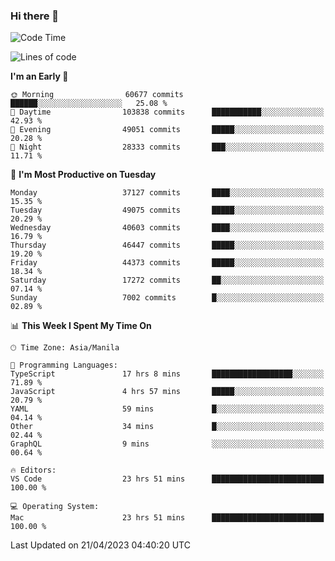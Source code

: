 ### Hi there 👋

<!--START_SECTION:waka-->
![Code Time](http://img.shields.io/badge/Code%20Time-3%2C867%20hrs%2020%20mins-blue)

![Lines of code](https://img.shields.io/badge/From%20Hello%20World%20I%27ve%20Written-99.5%20million%20lines%20of%20code-blue)

**I'm an Early 🐤** 

```text
🌞 Morning                60677 commits       ██████░░░░░░░░░░░░░░░░░░░   25.08 % 
🌆 Daytime                103838 commits      ███████████░░░░░░░░░░░░░░   42.93 % 
🌃 Evening                49051 commits       █████░░░░░░░░░░░░░░░░░░░░   20.28 % 
🌙 Night                  28333 commits       ███░░░░░░░░░░░░░░░░░░░░░░   11.71 % 
```
📅 **I'm Most Productive on Tuesday** 

```text
Monday                   37127 commits       ████░░░░░░░░░░░░░░░░░░░░░   15.35 % 
Tuesday                  49075 commits       █████░░░░░░░░░░░░░░░░░░░░   20.29 % 
Wednesday                40603 commits       ████░░░░░░░░░░░░░░░░░░░░░   16.79 % 
Thursday                 46447 commits       █████░░░░░░░░░░░░░░░░░░░░   19.20 % 
Friday                   44373 commits       █████░░░░░░░░░░░░░░░░░░░░   18.34 % 
Saturday                 17272 commits       ██░░░░░░░░░░░░░░░░░░░░░░░   07.14 % 
Sunday                   7002 commits        █░░░░░░░░░░░░░░░░░░░░░░░░   02.89 % 
```


📊 **This Week I Spent My Time On** 

```text
🕑︎ Time Zone: Asia/Manila

💬 Programming Languages: 
TypeScript               17 hrs 8 mins       ██████████████████░░░░░░░   71.89 % 
JavaScript               4 hrs 57 mins       █████░░░░░░░░░░░░░░░░░░░░   20.79 % 
YAML                     59 mins             █░░░░░░░░░░░░░░░░░░░░░░░░   04.14 % 
Other                    34 mins             █░░░░░░░░░░░░░░░░░░░░░░░░   02.44 % 
GraphQL                  9 mins              ░░░░░░░░░░░░░░░░░░░░░░░░░   00.64 % 

🔥 Editors: 
VS Code                  23 hrs 51 mins      █████████████████████████   100.00 % 

💻 Operating System: 
Mac                      23 hrs 51 mins      █████████████████████████   100.00 % 
```


 Last Updated on 21/04/2023 04:40:20 UTC
<!--END_SECTION:waka-->


<!--
**rad182/rad182** is a ✨ _special_ ✨ repository because its `README.md` (this file) appears on your GitHub profile.

Here are some ideas to get you started:

- 🔭 I’m currently working on ...
- 🌱 I’m currently learning ...
- 👯 I’m looking to collaborate on ...
- 🤔 I’m looking for help with ...
- 💬 Ask me about ...
- 📫 How to reach me: ...
- 😄 Pronouns: ...
- ⚡ Fun fact: ...
-->
